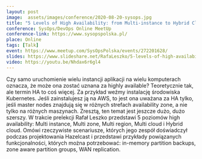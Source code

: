 ```yaml
---
layout: post
image:  assets/images/conference/2020-08-20-sysops.jpg
title: "5 Levels of High Availability: from Multi-instance to Hybrid Cloud"
conference: SysOps/DevOps Online MeetUp
conference-link: https://www.sysopspolska.pl/
place: Online
tags: [Talk]
event: https://www.meetup.com/SysOpsPolska/events/272201628/
slides: https://www.slideshare.net/RafaLeszko/5-levels-of-high-availability-from-multiinstance-to-hybrid-cloud
video: https://youtu.be/Nhdax6r6gl4
---
```


Czy samo uruchomienie wielu instancji aplikacji na wielu komputerach oznacza, że może ona zostać uznana za highly available? Teoretycznie tak, ale termin HA to coś więcej. Za przykład weźmy instalację środowiska Kubernetes. Jeśli zainstalujesz ją na AWS, to jest ona uważana za HA tylko, jeśli master nodes znajdują się w różnych strefach availability zone, a nie tylko na różnych maszynach. Zresztą, ten temat jest jeszcze dużo, dużo szerszy. W trakcie prelekcji Rafał Leszko przedstawi 5 poziomów high availability: Multi instance, Multi zone, Multi region, Multi cloud i Hybrid cloud. Omówi rzeczywiste scenariusze, których jego zespół doświadczył podczas projektowania Hazelcast i przedstawi przykłady powiązanych funkcjonalności, których można potrzebować: in-memory partition backups, zone aware partition groups, WAN replication.


